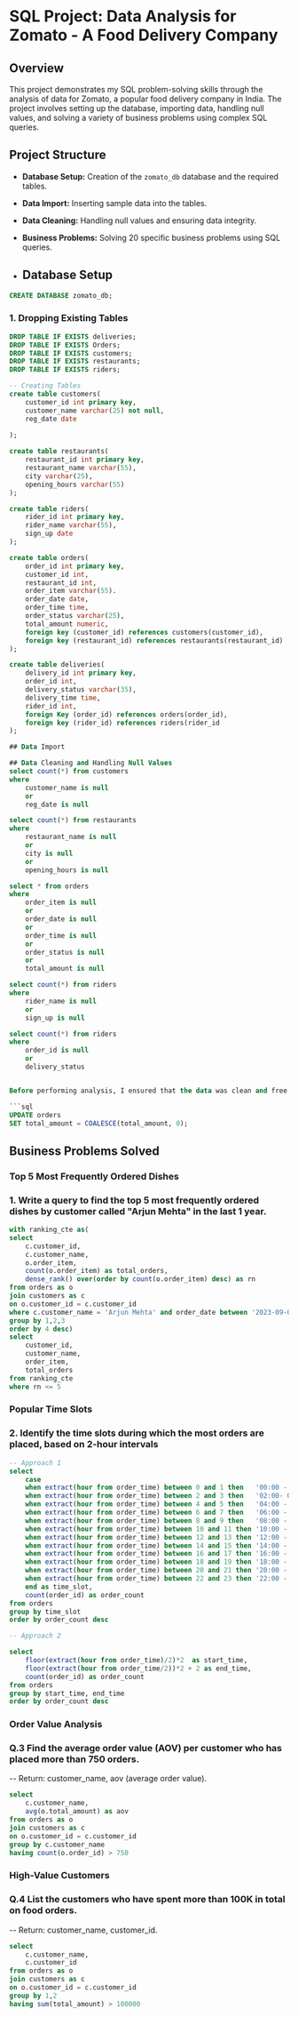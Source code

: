 # SQL Project: Data Analysis for Zomato - A Food Delivery Company
## Overview

This project demonstrates my SQL problem-solving skills through the analysis of data for Zomato, a popular food delivery company in India.
The project involves setting up the database, importing data, handling null values, and solving a variety of business problems using complex SQL queries.

## Project Structure

- **Database Setup:** Creation of the `zomato_db` database and the required tables.
- **Data Import:** Inserting sample data into the tables.
- **Data Cleaning:** Handling null values and ensuring data integrity.
- **Business Problems:** Solving 20 specific business problems using SQL queries.

- ## Database Setup
```sql
CREATE DATABASE zomato_db;
```
### 1. Dropping Existing Tables
```sql
DROP TABLE IF EXISTS deliveries;
DROP TABLE IF EXISTS Orders;
DROP TABLE IF EXISTS customers;
DROP TABLE IF EXISTS restaurants;
DROP TABLE IF EXISTS riders;

-- Creating Tables
create table customers(
	customer_id int primary key,
	customer_name varchar(25) not null,
	reg_date date
	
);

create table restaurants(
	restaurant_id int primary key,
	restaurant_name varchar(55),
	city varchar(25),
	opening_hours varchar(55)
);

create table riders(
	rider_id int primary key,
	rider_name varchar(55),
	sign_up date
);

create table orders(
	order_id int primary key,
	customer_id int,
	restaurant_id int,
	order_item varchar(55).
	order_date date,
	order_time time,
	order_status varchar(25),
	total_amount numeric,
	foreign key (customer_id) references customers(customer_id),
	foreign key (restaurant_id) references restaurants(restaurant_id)
);

create table deliveries(
	delivery_id int primary key,
	order_id int,
	delivery_status varchar(35),
	delivery_time time,
	rider_id int,
	foreign Key (order_id) references orders(order_id),
	foreign key (rider_id) references riders(rider_id
);

## Data Import

## Data Cleaning and Handling Null Values
select count(*) from customers
where 
	customer_name is null
	or
	reg_date is null

select count(*) from restaurants
where
	restaurant_name is null
	or 
	city is null
	or 
	opening_hours is null

select * from orders
where 
	order_item is null
	or
	order_date is null
	or 
	order_time is null
	or
	order_status is null
	or 
	total_amount is null

select count(*) from riders
where
	rider_name is null
	or 
	sign_up is null

select count(*) from riders
where
	order_id is null
	or
	delivery_status


Before performing analysis, I ensured that the data was clean and free from null values where necessary. For instance:

```sql
UPDATE orders
SET total_amount = COALESCE(total_amount, 0);
```

## Business Problems Solved

### Top 5 Most Frequently Ordered Dishes
### 1. Write a query to find the top 5 most frequently ordered dishes by customer called "Arjun Mehta" in the last 1 year.
```sql
with ranking_cte as(
select
	c.customer_id,
	c.customer_name,
	o.order_item,
	count(o.order_item) as total_orders,
	dense_rank() over(order by count(o.order_item) desc) as rn
from orders as o 
join customers as c 
on o.customer_id = c.customer_id 
where c.customer_name = 'Arjun Mehta' and order_date between '2023-09-02' and '2024-09-02'
group by 1,2,3
order by 4 desc)
select
	customer_id,
	customer_name,
	order_item,
	total_orders
from ranking_cte
where rn <= 5
```
### Popular Time Slots
### 2. Identify the time slots during which the most orders are placed, based on 2-hour intervals



```sql
-- Approach 1
select 
	case
	when extract(hour from order_time) between 0 and 1 then   '00:00 - 02:00'
	when extract(hour from order_time) between 2 and 3 then   '02:00- 04:00'
	when extract(hour from order_time) between 4 and 5 then   '04:00 - 06:00'
	when extract(hour from order_time) between 6 and 7 then   '06:00 - 08:00'
	when extract(hour from order_time) between 8 and 9 then   '08:00 - 10:00'
	when extract(hour from order_time) between 10 and 11 then '10:00 - 12:00'
	when extract(hour from order_time) between 12 and 13 then '12:00 - 14:00'
	when extract(hour from order_time) between 14 and 15 then '14:00 - 16:00'
	when extract(hour from order_time) between 16 and 17 then '16:00 - 18:00'
	when extract(hour from order_time) between 18 and 19 then '18:00 - 20:00'
	when extract(hour from order_time) between 20 and 21 then '20:00 - 22:00'
	when extract(hour from order_time) between 22 and 23 then '22:00 - 24:00'
	end as time_slot,
	count(order_id) as order_count
from orders
group by time_slot
order by order_count desc
```

```sql
-- Approach 2

select
	floor(extract(hour from order_time)/2)*2  as start_time,
	floor(extract(hour from order_time/2))*2 + 2 as end_time,
	count(order_id) as order_count
from orders
group by start_time, end_time
order by order_count desc
```

### Order Value Analysis
### Q.3 Find the average order value (AOV) per customer who has placed more than 750 orders.
-- Return: customer_name, aov (average order value).

```sql
select
	c.customer_name,
	avg(o.total_amount) as aov
from orders as o 
join customers as c 
on o.customer_id = c.customer_id
group by c.customer_name
having count(o.order_id) > 750
```

### High-Value Customers

### Q.4 List the customers who have spent more than 100K in total on food orders.
-- Return: customer_name, customer_id.

```sql
select
	c.customer_name,
	c.customer_id
from orders as o 
join customers as c
on o.customer_id = c.customer_id
group by 1,2
having sum(total_amount) > 100000
```



